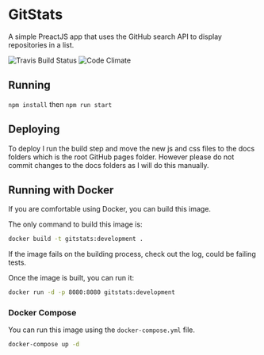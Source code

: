 # GitStats
A simple PreactJS app that uses the GitHub search API to display repositories in a list.

![Travis Build Status](https://img.shields.io/travis/ivanseed/gitstats.svg "Build Status")
![Code Climate](https://img.shields.io/codeclimate/github/ivanseed/gitstats.svg "Code Climate")

## Running
`npm install` then `npm run start`

## Deploying
To deploy I run the build step and move the new js and css files to the docs folders which is the root GitHub pages folder. However please do not commit changes to the docs folders as I will do this manually.

## Running with Docker
If you are comfortable using Docker, you can build this image.

The only command to build this image is:

```bash
docker build -t gitstats:development .
```

If the image fails on the building process, check out the log, could be failing tests.

Once the image is built, you can run it:

```bash
docker run -d -p 8080:8080 gitstats:development
```

### Docker Compose
You can run this image using the `docker-compose.yml` file.

```bash
docker-compose up -d
```
